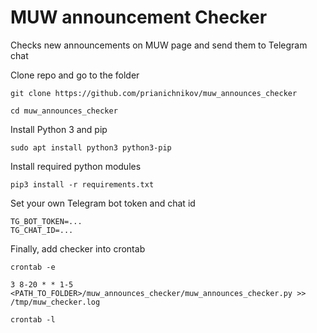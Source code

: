 # MUW announcement Checker

Checks new announcements on MUW page and send them to Telegram chat


Clone repo and go to the folder
```
git clone https://github.com/prianichnikov/muw_announces_checker

cd muw_announces_checker
```

Install Python 3 and pip
```
sudo apt install python3 python3-pip
```

Install required python modules
```
pip3 install -r requirements.txt
```

Set your own Telegram bot token and chat id
```
TG_BOT_TOKEN=...
TG_CHAT_ID=...
```

Finally, add checker into crontab
```
crontab -e 

3 8-20 * * 1-5 <PATH_TO_FOLDER>/muw_announces_checker/muw_announces_checker.py >> /tmp/muw_checker.log

crontab -l
```